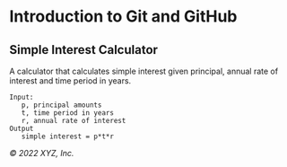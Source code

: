# Introduction to Git and GitHub

## Simple Interest Calculator

A calculator that calculates simple interest given principal, annual rate of interest and time period in years.

```
Input:
   p, principal amounts
   t, time period in years
   r, annual rate of interest
Output
   simple interest = p*t*r
```

_© 2022 XYZ, Inc._
